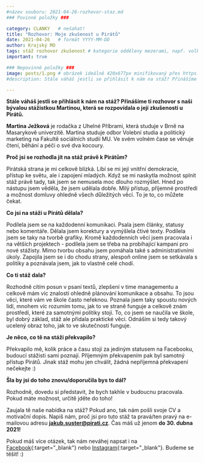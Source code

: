 ```yaml
---
#název souboru: 2021-04-26-rozhovor-staz.md
### Povinné položky ###

category: CLANKY   # nešahat!
title: "Rozhovor: Moje zkušenost u Pirátů"
date: 2021-04-26   # formát YYYY-MM-DD
author: Krajský MO
tags: stáž rozhovor zkušenost # kategorie odděleny mezerami, např. volby zemědělství životní-prostředí piráti (viz https://jihomoravsky.pirati.cz/tags/)
important: true

### Nepovinné položky ###
image: posts/1.png # obrázek ideálně 420x677px minifikovaný přes https://tinypng.com/
#description: Stále váháš jestli se přihlásit k nám na stáž? Přinášíme ti rozhovor s naši bývalou stážistkou Martinou, která se rozpovídala o její zkušenosti u Pirátů. 

---
```

**Stále váháš jestli se přihlásit k nám na stáž? Přinášíme ti rozhovor s naši bývalou stážistkou Martinou, která se rozpovídala o její zkušenosti u Pirátů.** 

**Martina Ježková** je rodačka z Uhelné Příbrami, která studuje v Brně na Masarykově univerzitě. Martina studuje odbor Volební studia a politický marketing na Fakultě sociálních studií MU. Ve svém volném čase se věnuje čtení, běhání a péči o své dva kocoury. 

**Proč jsi se rozhodla jít na stáž právě k Pirátům?**

Pirátská strana je mi celkově blízká. Líbí se mi její vnitřní demokracie, přístup ke světu, ale i zapojení mladých. Když se mi naskytla možnost splnit stáž právě tady, tak jsem se nemusela moc dlouho rozmýšlet. Hned po nástupu jsem věděla, že jsem udělala dobře. Milý přístup, příjemné prostředí a možnost domluvy ohledně všech důležitých věcí. To je to, co můžete čekat. 

**Co jsi na stáži u Pirátů dělala?**

Podílela jsem se na každodenní komunikaci. Psala jsem články, statusy nebo komentáře. Dělala jsem korektury a vymýšlela čtivé texty. Podílela jsem se taky na tvorbě grafiky. Kromě každodenních věcí jsem pracovala i na větších projektech - podílela jsem se třeba na probíhající kampani pro nové stážisty. Mimo tvorbu obsahu jsem pomáhala také s administrativními úkoly. Zapojila jsem se i do chodu strany, alespoň online jsem se setkávala s politiky a poznávala jsem, jak to vlastně celé chodí. 

**Co ti stáž dala?**

Rozhodně cítím posun v psaní textů, zlepšení v time managementu a celkově mám víc znalostí ohledně plánování komunikace a obsahu. To jsou věci, které vám ve škole často neřeknou. Poznala jsem taky spoustu nových lidí, mnohem víc rozumím tomu, jak to ve straně funguje a celkově znám prostředí, které za samotnými politiky stojí. To, co jsem se naučila ve škole, byl dobrý základ, stáž ale přidala praktické věci. Odnáším si tedy takový ucelený obraz toho, jak to ve skutečnosti funguje. 

**Je něco, co tě na stáži překvapilo?** 

Překvapilo mě, kolik práce a času stojí za jediným statusem na Facebooku, budoucí stážisti sami poznají. Příjemným překvapením pak byl samotný přístup Pirátů. Jinak stáž mohu jen chválit, žádná nepříjemná překvapení nečekejte :)

**Šla by jsi do toho znovu/doporučila bys to dál?**

Rozhodně, dovedu si představit, že bych takhle v budoucnu pracovala. Pokud máte možnost, určitě jděte do toho!

Zaujala tě naše nabídka na stáž? Pokud ano, tak nám pošli svoje CV a motivační dopis. Napiš nám, proč jsi pro tuto stáž ta pravá/ten pravý na e-mailovou adresu **jakub.suster@pirati.cz**. Čas máš už jenom **do 30. dubna 2021!**

Pokud máš více otázek, tak nám neváhej napsat i na [Facebook](https://www.facebook.com/CPS.JMK){:target="_blank"} nebo [Instagram](https://www.instagram.com/piratijmk/){:target="_blank"}. Budeme se těšit! :) 

